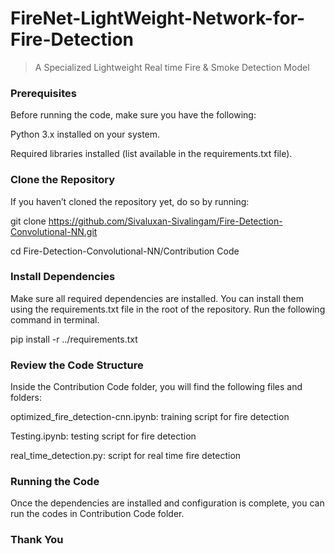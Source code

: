 # FireNet-LightWeight-Network-for-Fire-Detection
> A Specialized Lightweight Real time Fire & Smoke Detection Model  

### Prerequisites

Before running the code, make sure you have the following:

Python 3.x installed on your system.

Required libraries installed (list available in the requirements.txt file).

### Clone the Repository
If you haven’t cloned the repository yet, do so by running:

git clone https://github.com/Sivaluxan-Sivalingam/Fire-Detection-Convolutional-NN.git

cd Fire-Detection-Convolutional-NN/Contribution Code

### Install Dependencies

Make sure all required dependencies are installed. You can install them using the requirements.txt file in the root of the repository. Run the following command in terminal.

pip install -r ../requirements.txt

### Review the Code Structure

Inside the Contribution Code folder, you will find the following files and folders:

optimized_fire_detection-cnn.ipynb: training script for fire detection

Testing.ipynb: testing script for fire detection

real_time_detection.py:  script for real time fire detection

### Running the Code
Once the dependencies are installed and configuration is complete, you can run the codes in Contribution Code folder. 

### Thank You








